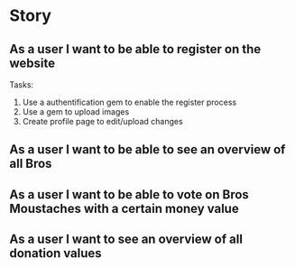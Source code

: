 Story
===========

As a user I want to be able to register on the website
------------------------------------------------------

Tasks:
  1. Use a authentification gem to enable the register process
  2. Use a gem to upload images
  3. Create profile page to edit/upload changes

As a user I want to be able to see an overview of all Bros
----------------------------------------------------------

As a user I want to be able to vote on Bros Moustaches with a certain money value
---------------------------------------------------------------------------------

As a user I want to see an overview of all donation values
----------------------------------------------------------
